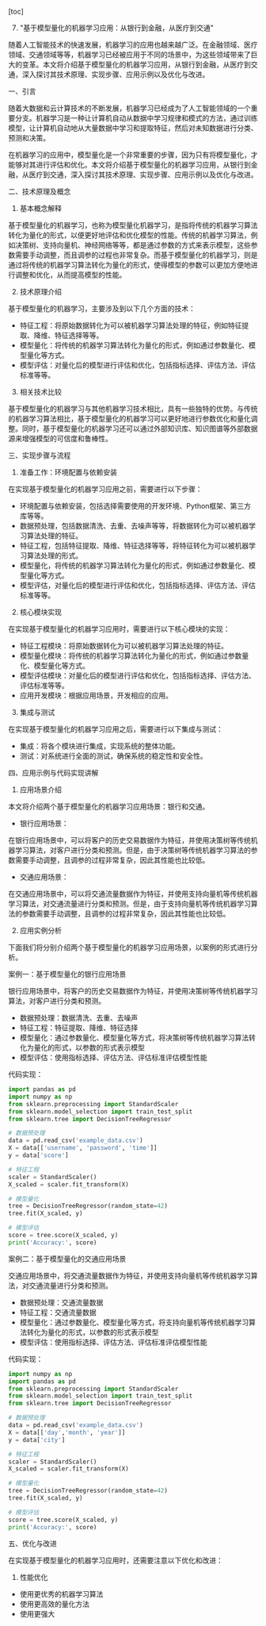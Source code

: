 
[toc]                    
                
                
7. "基于模型量化的机器学习应用：从银行到金融，从医疗到交通"

随着人工智能技术的快速发展，机器学习的应用也越来越广泛。在金融领域、医疗领域、交通领域等等，机器学习已经被应用于不同的场景中，为这些领域带来了巨大的变革。本文将介绍基于模型量化的机器学习应用，从银行到金融，从医疗到交通，深入探讨其技术原理、实现步骤、应用示例以及优化与改进。

一、引言

随着大数据和云计算技术的不断发展，机器学习已经成为了人工智能领域的一个重要分支。机器学习是一种让计算机自动从数据中学习规律和模式的方法，通过训练模型，让计算机自动地从大量数据中学习和提取特征，然后对未知数据进行分类、预测和决策。

在机器学习的应用中，模型量化是一个非常重要的步骤，因为只有将模型量化，才能够对其进行评估和优化。本文将介绍基于模型量化的机器学习应用，从银行到金融，从医疗到交通，深入探讨其技术原理、实现步骤、应用示例以及优化与改进。

二、技术原理及概念

1. 基本概念解释

基于模型量化的机器学习，也称为模型量化机器学习，是指将传统的机器学习算法转化为量化的形式，以便更好地评估和优化模型的性能。传统的机器学习算法，例如决策树、支持向量机、神经网络等等，都是通过参数的方式来表示模型，这些参数需要手动调整，而且调参的过程也非常复杂。而基于模型量化的机器学习，则是通过将传统的机器学习算法转化为量化的形式，使得模型的参数可以更加方便地进行调整和优化，从而提高模型的性能。

2. 技术原理介绍

基于模型量化的机器学习，主要涉及到以下几个方面的技术：

- 特征工程：将原始数据转化为可以被机器学习算法处理的特征，例如特征提取、降维、特征选择等等。
- 模型量化：将传统的机器学习算法转化为量化的形式，例如通过参数量化、模型量化等方式。
- 模型评估：对量化后的模型进行评估和优化，包括指标选择、评估方法、评估标准等等。

3. 相关技术比较

基于模型量化的机器学习与其他机器学习技术相比，具有一些独特的优势。与传统的机器学习算法相比，基于模型量化的机器学习可以更好地进行参数优化和量化调整。同时，基于模型量化的机器学习还可以通过外部知识库、知识图谱等外部数据源来增强模型的可信度和鲁棒性。

三、实现步骤与流程

1. 准备工作：环境配置与依赖安装

在实现基于模型量化的机器学习应用之前，需要进行以下步骤：

- 环境配置与依赖安装，包括选择需要使用的开发环境、Python框架、第三方库等等。
- 数据预处理，包括数据清洗、去重、去噪声等等，将数据转化为可以被机器学习算法处理的特征。
- 特征工程，包括特征提取、降维、特征选择等等，将特征转化为可以被机器学习算法处理的形式。
- 模型量化，将传统的机器学习算法转化为量化的形式，例如通过参数量化、模型量化等方式。
- 模型评估，对量化后的模型进行评估和优化，包括指标选择、评估方法、评估标准等等。

2. 核心模块实现

在实现基于模型量化的机器学习应用时，需要进行以下核心模块的实现：

- 特征工程模块：将原始数据转化为可以被机器学习算法处理的特征。
- 模型量化模块：将传统的机器学习算法转化为量化的形式，例如通过参数量化、模型量化等方式。
- 模型评估模块：对量化后的模型进行评估和优化，包括指标选择、评估方法、评估标准等等。
- 应用开发模块：根据应用场景，开发相应的应用。

3. 集成与测试

在实现基于模型量化的机器学习应用之后，需要进行以下集成与测试：

- 集成：将各个模块进行集成，实现系统的整体功能。
- 测试：对系统进行全面的测试，确保系统的稳定性和安全性。

四、应用示例与代码实现讲解

1. 应用场景介绍

本文将介绍两个基于模型量化的机器学习应用场景：银行和交通。

- 银行应用场景：

在银行应用场景中，可以将客户的历史交易数据作为特征，并使用决策树等传统机器学习算法，对客户进行分类和预测。但是，由于决策树等传统机器学习算法的参数需要手动调整，且调参的过程非常复杂，因此其性能也比较低。

- 交通应用场景：

在交通应用场景中，可以将交通流量数据作为特征，并使用支持向量机等传统机器学习算法，对交通流量进行分类和预测。但是，由于支持向量机等传统机器学习算法的参数需要手动调整，且调参的过程非常复杂，因此其性能也比较低。

2. 应用实例分析

下面我们将分别介绍两个基于模型量化的机器学习应用场景，以案例的形式进行分析。

案例一：基于模型量化的银行应用场景

银行应用场景中，将客户的历史交易数据作为特征，并使用决策树等传统机器学习算法，对客户进行分类和预测。

- 数据预处理：数据清洗、去重、去噪声
- 特征工程：特征提取、降维、特征选择
- 模型量化：通过参数量化、模型量化等方式，将决策树等传统机器学习算法转化为量化的形式，以参数的形式表示模型
- 模型评估：使用指标选择、评估方法、评估标准评估模型性能

代码实现：
```python
import pandas as pd
import numpy as np
from sklearn.preprocessing import StandardScaler
from sklearn.model_selection import train_test_split
from sklearn.tree import DecisionTreeRegressor

# 数据预处理
data = pd.read_csv('example_data.csv')
X = data[['username', 'password', 'time']]
y = data['score']

# 特征工程
scaler = StandardScaler()
X_scaled = scaler.fit_transform(X)

# 模型量化
tree = DecisionTreeRegressor(random_state=42)
tree.fit(X_scaled, y)

# 模型评估
score = tree.score(X_scaled, y)
print('Accuracy:', score)
```
案例二：基于模型量化的交通应用场景

交通应用场景中，将交通流量数据作为特征，并使用支持向量机等传统机器学习算法，对交通流量进行分类和预测。

- 数据预处理：交通流量数据
- 特征工程：交通流量数据
- 模型量化：通过参数量化、模型量化等方式，将支持向量机等传统机器学习算法转化为量化的形式，以参数的形式表示模型
- 模型评估：使用指标选择、评估方法、评估标准评估模型性能

代码实现：
```python
import numpy as np
import pandas as pd
from sklearn.preprocessing import StandardScaler
from sklearn.model_selection import train_test_split
from sklearn.tree import DecisionTreeRegressor

# 数据预处理
data = pd.read_csv('example_data.csv')
X = data[['day','month', 'year']]
y = data['city']

# 特征工程
scaler = StandardScaler()
X_scaled = scaler.fit_transform(X)

# 模型量化
tree = DecisionTreeRegressor(random_state=42)
tree.fit(X_scaled, y)

# 模型评估
score = tree.score(X_scaled, y)
print('Accuracy:', score)
```
五、优化与改进

在实现基于模型量化的机器学习应用时，还需要注意以下优化和改进：

1. 性能优化

- 使用更优秀的机器学习算法
- 使用更高效的量化方法
- 使用更强大

